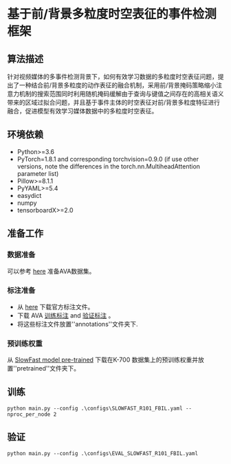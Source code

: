 # 基于前/背景多粒度时空表征的事件检测框架
## 算法描述
针对视频媒体的多事件检测背景下，如何有效学习数据的多粒度时空表征问题，提出了一种结合前/背景多粒度的动作表征的融合机制，采用前/背景掩码策略缩小注意力机制的搜索范围同时利用随机掩码缓解由于查询与键值之间存在的高相关语义带来的区域过拟合问题，并且基于事件主体的时空表征对前/背景多粒度特征进行融合，促进模型有效学习媒体数据中的多粒度时空表征。
## 环境依赖
- Python>=3.6
- PyTorch=1.8.1 and corresponding torchvision=0.9.0 (if use other versions, note the differences in the torch.nn.MultiheadAttention parameter list)
- Pillow>=8.1.1
- PyYAML>=5.4
- easydict
- numpy
- tensorboardX>=2.0
## 准备工作
### 数据准备
可以参考 [here](https://github.com/open-mmlab/mmaction2/tree/0.x/tools/data/ava) 准备AVA数据集。
### 标注准备
- 从 [here](https://research.google.com/ava/download.html#ava_actions_download) 下载官方标注文件。
- 下载 AVA [训练标注](https://drive.google.com/file/d/1CsCUVxdxVyZ5vUM2eGzzV42wzKxPa7bK/view) and [验证标注](https://drive.google.com/file/d/1uTlgYtR_zt85JCx-HoqNNXWwCilUTd9w/view) 。
- 将这些标注文件放置''annotations''文件夹下.
### 预训练权重
从 [SlowFast model pre-trained](https://drive.google.com/file/d/1qDdAntE5Onh7btniftOL8MrbsD7OIqj4/view) 下载在K-700 数据集上的预训练权重并放置''pretrained''文件夹下。
## 训练
```
python main.py --config .\configs\SLOWFAST_R101_FBIL.yaml --nproc_per_node 2
```
## 验证
```
python main.py --config .\configs\EVAL_SLOWFAST_R101_FBIL.yaml
```
